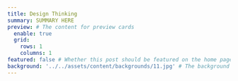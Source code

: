 ```yaml
---
title: Design Thinking
summary: SUMMARY HERE
preview: # The content for preview cards
  enable: true
  grid:
    rows: 1
    columns: 1
featured: false # Whether this post should be featured on the home page
background: '../../assets/content/backgrounds/11.jpg' # The background image used for preview cards
---
```

